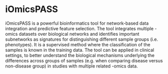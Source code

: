 # iOmicsPASS
iOmicsPASS is a powerful bioinformatics tool for network-based data integration and predictive feature selection. The tool integrates multiple -omics datasets over biological networks and identifies important subnetworks as signatures for distinguishing different sample groups (i.e. phenotypes). It is a supervised method where the classification of the samples is known in the training data. The tool can be applied in clinical settings, to better understand the biological mechanisms underlying the differences across groups of samples (e.g. when comparing disease versus non-disease group) in studies with multiple related -omics data.
